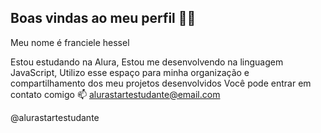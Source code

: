 ## Boas vindas ao meu perfil 💙💙
Meu nome é franciele hessel

Estou estudando na Alura,
Estou me desenvolvendo na linguagem JavaScript,
Utilizo esse espaço para minha organização e compartilhamento dos meu projetos desenvolvidos
Você pode entrar em contato comigo 📫
alurastartestudante@email.com

@alurastartestudante
